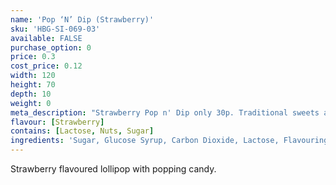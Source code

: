 ```yaml
---
name: 'Pop ‘N’ Dip (Strawberry)'
sku: 'HBG-SI-069-03'
available: FALSE
purchase_option: 0
price: 0.3
cost_price: 0.12
width: 120
height: 70
depth: 10
weight: 0
meta_description: "Strawberry Pop n' Dip only 30p. Traditional sweets and more at Humbugs Confectionery Store. Specialists in satisfying your sweet tooth!"
flavour: [Strawberry]
contains: [Lactose, Nuts, Sugar]
ingredients: 'Sugar, Glucose Syrup, Carbon Dioxide, Lactose, Flavouring, Colours: E192, E102, E133, E129, E102'
---
```

Strawberry flavoured lollipop with popping candy.